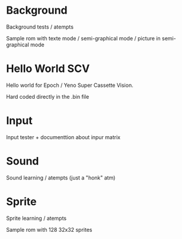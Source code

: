 # Background
Background tests / atempts

Sample rom with texte mode / semi-graphical mode / picture in semi-graphical mode

# Hello World SCV
Hello world for Epoch / Yeno Super Cassette Vision.

Hard coded directly in the .bin file

# Input
Input tester + documenttion about inpur matrix

# Sound
Sound learning / atempts (just a "honk" atm)

# Sprite
Sprite learning / atempts

Sample rom with 128 32x32 sprites